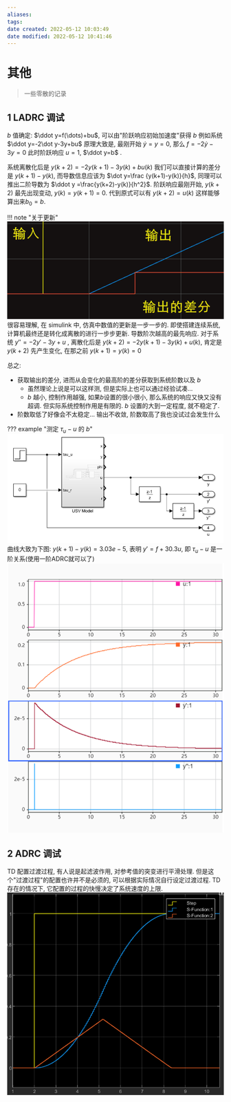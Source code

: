 ```yaml
---
aliases: 
tags: 
date created: 2022-05-12 10:03:49
date modified: 2022-05-12 10:41:46
---
```


# 其他

> 一些零散的记录

## 1 LADRC 调试

$b$ 值确定:
$\ddot y=f(\dots)+bu$, 可以由"阶跃响应初始加速度"获得 $b$
例如系统  $\ddot y=-2\dot y-3y+bu$
原理大致是, 最刚开始 $\dot y=y=0$, 那么 $f=-2\dot y-3y=0$
此时阶跃响应 $u=1$, $\ddot y=b$ .

系统离散化后是 $y(k+2)=−2y(k+1)−3y(k)+bu(k)$
我们可以直接计算的差分是 $y(k+1)-y(k)$, 而导数信息应该为 $\dot y=\frac {y(k+1)-y(k)}{h}$,
同理可以推出二阶导数为 $\ddot y =\frac{y(k+2)-y(k)}{h^2}$.
阶跃响应最刚开始, $y(k+2)$ 最先出现变动, $y(k)=y(k+1)=0$. 代到原式可以有 $y(k+2)=u(k)$ 这样能够算出来$b_0=b$.

!!! note "关于更新"
    ![](assets/其他/2022-05-12-10-07-38.png)
    很容易理解, 在 simulink 中, 仿真中数值的更新是一步一步的.
    即使搭建连续系统, 计算机最终还是转化成离散的进行一步步更新. 导数阶次越高的最先响应.
    对于系统  $y''=-2y'-3y+u$ , 离散化后是 $y(k+2)=-2y(k+1)-3y(k)+u(k)$,
    肯定是 $y(k+2)$ 先产生变化, 在那之前 $y(k+1)=y(k)=0$

总之:

- 获取输出的差分, 进而从会变化的最高阶的差分获取到系统阶数以及 $b$
    - 虽然理论上说是可以这样测, 但是实际上也可以通过经验试凑…
    - $b$ 越小, 控制作用越强, 如果$b$设置的很小很小, 那么系统的响应又快又没有超调. 但实际系统控制作用是有限的. $b$ 设置的大到一定程度, 就不稳定了.
- 阶数取低了好像会不太稳定… 输出不收敛, 阶数取高了我也没试过会发生什么

??? example "测定 $\tau_u-u$ 的 $b$"
    ![](assets/其他/2022-05-12-10-14-01.png)
    曲线大致为下图: $y(k+1)-y(k)=3.03e-5$, 表明 $y'=f+30.3u$, 即 $\tau_u-u$ 是一阶关系(使用一阶ADRC就可以了)
    ![](assets/其他/2022-05-12-10-22-24.png)

## 2 ADRC 调试

TD 配置过渡过程, 有人说是起滤波作用, 对参考值的突变进行平滑处理.
但是这个"过渡过程"的配置也许并不是必须的, 可以根据实际情况自行设定过渡过程.
TD 存在的情况下, 它配置的过程的快慢决定了系统速度的上限.
![](assets/其他/2022-05-12-10-38-55.png)
